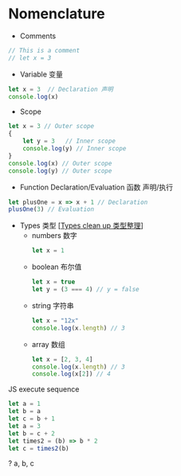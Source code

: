 # Nomenclature
- Comments
```js
// This is a comment
// let x = 3
```
- Variable 变量
```js
let x = 3  // Declaration 声明
console.log(x)
```
- Scope
```js
let x = 3 // Outer scope
{
	let y = 3   // Inner scope
	console.log(y) // Inner scope
}
console.log(x) // Outer scope
console.log(y) // Outer scope
```
- Function Declaration/Evaluation 函数 声明/执行
```js
let plusOne = x => x + 1 // Declaration
plusOne(3) // Evaluation
```
- Types 类型 [[Types clean up 类型整理]]
	- numbers 数字
		```js
		let x = 1
		```
	- boolean 布尔值
		```js
		let x = true
		let y = (3 === 4) // y = false
		```
	- string 字符串
		```js
		let x = "12x"
		console.log(x.length) // 3
		```
	- array 数组
		```js
		let x = [2, 3, 4]
		console.log(x.length) // 3
		console.log(x[2]) // 4
		```

JS execute sequence
```js
let a = 1
let b = a
let c = b + 1
let a = 3
let b = c + 2
let times2 = (b) => b * 2
let c = times2(b)
```
? a, b, c

[//begin]: # "Autogenerated link references for markdown compatibility"
[Types clean up 类型整理]: <../Lesson 7/Types clean up 类型整理.md> "Types clean up 类型整理"
[//end]: # "Autogenerated link references"